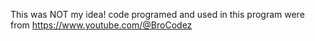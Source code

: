 This was NOT my idea!
code programed and used in this program were from https://www.youtube.com/@BroCodez
